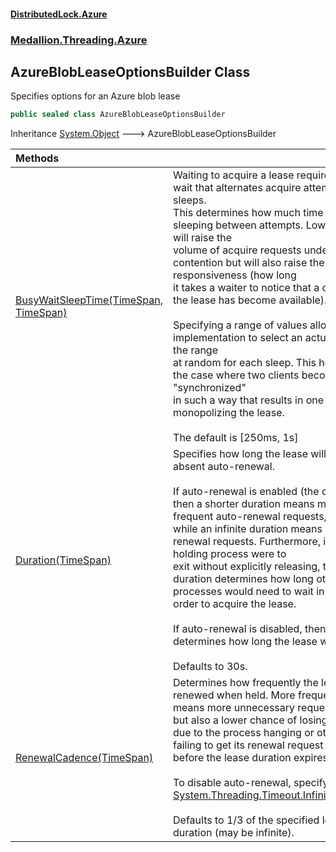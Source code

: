 #### [DistributedLock.Azure](README.md 'README')
### [Medallion.Threading.Azure](Medallion.Threading.Azure.md 'Medallion.Threading.Azure')

## AzureBlobLeaseOptionsBuilder Class

Specifies options for an Azure blob lease

```csharp
public sealed class AzureBlobLeaseOptionsBuilder
```

Inheritance [System.Object](https://docs.microsoft.com/en-us/dotnet/api/System.Object 'System.Object') &#129106; AzureBlobLeaseOptionsBuilder

| Methods | |
| :--- | :--- |
| [BusyWaitSleepTime(TimeSpan, TimeSpan)](AzureBlobLeaseOptionsBuilder.BusyWaitSleepTime.mMUlB7vk6GdAQl9sAcmgNg.md 'Medallion.Threading.Azure.AzureBlobLeaseOptionsBuilder.BusyWaitSleepTime(System.TimeSpan, System.TimeSpan)') | Waiting to acquire a lease requires a busy wait that alternates acquire attempts and sleeps.<br/>This determines how much time is spent sleeping between attempts. Lower values will raise the<br/>volume of acquire requests under contention but will also raise the responsiveness (how long<br/>it takes a waiter to notice that a contended the lease has become available).<br/><br/>Specifying a range of values allows the implementation to select an actual value in the range <br/>at random for each sleep. This helps avoid the case where two clients become "synchronized"<br/>in such a way that results in one client monopolizing the lease.<br/><br/>The default is [250ms, 1s] |
| [Duration(TimeSpan)](AzureBlobLeaseOptionsBuilder.Duration.QEP6QPTxOgzkkg0h39jM/g.md 'Medallion.Threading.Azure.AzureBlobLeaseOptionsBuilder.Duration(System.TimeSpan)') | Specifies how long the lease will last, absent auto-renewal.<br/><br/>If auto-renewal is enabled (the default), then a shorter duration means more frequent auto-renewal requests,<br/>while an infinite duration means no auto-renewal requests. Furthermore, if the lease-holding process were to<br/>exit without explicitly releasing, then duration determines how long other processes would need to wait in <br/>order to acquire the lease.<br/><br/>If auto-renewal is disabled, then duration determines how long the lease will be held.<br/><br/>Defaults to 30s. |
| [RenewalCadence(TimeSpan)](AzureBlobLeaseOptionsBuilder.RenewalCadence./x+hnazpWWqAWeDDlrJmTg.md 'Medallion.Threading.Azure.AzureBlobLeaseOptionsBuilder.RenewalCadence(System.TimeSpan)') | Determines how frequently the lease will be renewed when held. More frequent renewal means more unnecessary requests<br/>but also a lower chance of losing the lease due to the process hanging or otherwise failing to get its renewal request in<br/>before the lease duration expires.<br/><br/>To disable auto-renewal, specify [System.Threading.Timeout.InfiniteTimeSpan](https://docs.microsoft.com/en-us/dotnet/api/System.Threading.Timeout.InfiniteTimeSpan 'System.Threading.Timeout.InfiniteTimeSpan')<br/><br/>Defaults to 1/3 of the specified lease duration (may be infinite). |
